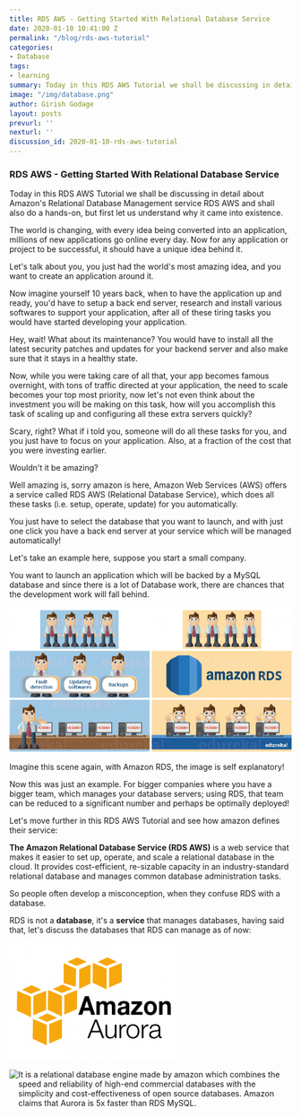 ```yaml
---
title: RDS AWS - Getting Started With Relational Database Service
date: 2020-01-10 10:41:00 Z
permalink: "/blog/rds-aws-tutorial"
categories:
- Database
tags:
- learning
summary: Today in this RDS AWS Tutorial we shall be discussing in detail about Amazon's Relational Database Management service RDS AWS and shall also do a hands-on, but first  let us understand why it came into existence.
image: "/img/database.png"
author: Girish Godage
layout: posts
prevurl: ''
nexturl: ''
discussion_id: 2020-01-10-rds-aws-tutorial
---
```


### RDS AWS - Getting Started With Relational Database Service

Today in this RDS AWS Tutorial we shall be discussing in detail about Amazon's Relational Database Management service RDS AWS and shall also do a hands-on, but first  let us understand why it came into existence.

The world is changing, with every idea being converted into an application, millions of new applications go online every day. Now for any application or project to be successful, it should have a unique idea behind it.

Let's talk about you, you just had the world's most amazing idea, and you want to create an application around it.

Now imagine yourself 10 years back, when to have the application up and ready, you'd have to setup a back end server, research and install various softwares to support your application, after all of these tiring tasks you would have started developing your application.

Hey, wait! What about its maintenance? You would have to install all the latest security patches and updates for your backend server and also make sure that it stays in a healthy state.

Now, while you were taking care of all that, your app becomes famous overnight, with tons of traffic directed at your application, the need to scale becomes your top most priority, now let's not even think about the investment you will be making on this task, how will you accomplish this task of scaling up and configuring all these extra servers quickly?

Scary, right? What if i told you, someone will do all these tasks for you, and you just have to focus on your application. Also, at a fraction of the cost that you were investing earlier.

Wouldn't it be amazing?

Well amazing is, sorry amazon is here, Amazon Web Services (AWS) offers a service called RDS AWS (Relational Database Service), which does all these tasks (i.e. setup, operate, update) for you automatically.

You just have to select the database that you want to launch, and with just one click you have a back end server at your service which will be managed automatically!

Let's take an example here, suppose you start a small company.

You want to launch an application which will be backed by a MySQL database and since there is a lot of Database work, there are chances that the development work will fall behind.

![image info](/img/database/3/AWS-RDS-04-04-04-04.png)

Imagine this scene again, with Amazon RDS, the image is self explanatory!

Now this was just an example. For bigger companies where you have a bigger team, which manages your database servers; using RDS, that team can be reduced to a significant number and perhaps be optimally deployed!

Let's move further in this RDS AWS Tutorial and see how amazon defines their service:

**The Amazon Relational Database Service (RDS AWS)** is a web service that makes it easier to set up, operate, and scale a relational database in the cloud. It provides cost-efficient, re-sizable capacity in an industry-standard relational database and manages common database administration tasks.

So people often develop a misconception, when they confuse RDS with a database.

RDS is not a **database**, it's a **service** that manages databases, having said that, let's discuss the databases that RDS can manage as of now:

![image info](/img/database/3/amazon_aurora-300x210.png)

<img src="{{site.url}}{{site.baseurl}}/img/database/3/amazon_aurora-300x210.png" align="left" style="height: 64px"/>
 It is a relational database engine made by amazon which combines the speed and reliability of high-end commercial databases with the simplicity and cost-effectiveness of open source databases. Amazon claims that Aurora is 5x faster than RDS MySQL.

